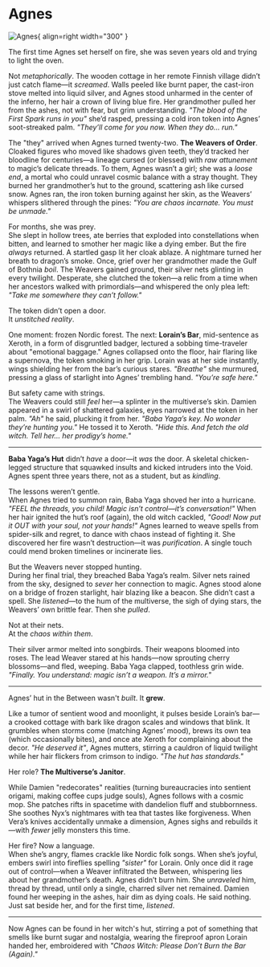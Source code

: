 # Agnes

![Agnes](../assets/images/Agnes.png){ align=right width="300" }

The first time Agnes set herself on fire, she was seven years old and trying to light the oven.  

Not *metaphorically*. The wooden cottage in her remote Finnish village didn’t just catch flame—it *screamed*. Walls peeled like burnt paper, the cast-iron stove melted into liquid silver, and Agnes stood unharmed in the center of the inferno, her hair a crown of living blue fire. Her grandmother pulled her from the ashes, not with fear, but grim understanding. *"The blood of the First Spark runs in you"* she’d rasped, pressing a cold iron token into Agnes’ soot-streaked palm. *"They’ll come for you now. When they do… run."*  

The "they" arrived when Agnes turned twenty-two. **The Weavers of Order**. Cloaked figures who moved like shadows given teeth, they’d tracked her bloodline for centuries—a lineage cursed (or blessed) with *raw attunement* to magic’s delicate threads. To them, Agnes wasn’t a girl; she was a *loose end*, a mortal who could unravel cosmic balance with a stray thought. They burned her grandmother’s hut to the ground, scattering ash like cursed snow. Agnes ran, the iron token burning against her skin, as the Weavers’ whispers slithered through the pines: *"You are chaos incarnate. You must be unmade."*  

For months, she was prey.  
She slept in hollow trees, ate berries that exploded into constellations when bitten, and learned to smother her magic like a dying ember. But the fire *always* returned. A startled gasp lit her cloak ablaze. A nightmare turned her breath to dragon’s smoke. Once, grief over her grandmother made the Gulf of Bothnia *boil*. The Weavers gained ground, their silver nets glinting in every twilight. Desperate, she clutched the token—a relic from a time when her ancestors walked with primordials—and whispered the only plea left: *"Take me somewhere they can’t follow."*  

The token didn’t open a door.  
It *unstitched reality*.  

One moment: frozen Nordic forest. The next: **Lorain’s Bar**, mid-sentence as Xeroth, in a form of disgruntled badger, lectured a sobbing time-traveler about "emotional baggage." Agnes collapsed onto the floor, hair flaring like a supernova, the token smoking in her grip. Lorain was at her side instantly, wings shielding her from the bar’s curious stares. *"Breathe"* she murmured, pressing a glass of starlight into Agnes’ trembling hand. *"You’re safe here."*  

But safety came with strings.  
The Weavers could still *feel* her—a splinter in the multiverse’s skin. Damien appeared in a swirl of shattered galaxies, eyes narrowed at the token in her palm. *"Ah"* he said, plucking it from her. *"Baba Yaga’s key. No wonder they’re hunting you."* He tossed it to Xeroth. *"Hide this. And fetch the old witch. Tell her… her prodigy’s home."*  

---  

**Baba Yaga’s Hut** didn’t *have* a door—it *was* the door. A skeletal chicken-legged structure that squawked insults and kicked intruders into the Void. Agnes spent three years there, not as a student, but as *kindling*.  

The lessons weren’t gentle.  
When Agnes tried to summon rain, Baba Yaga shoved her into a hurricane. *"FEEL the threads, you *child*! Magic isn’t *control*—it’s *conversation*!"* When her hair ignited the hut’s roof (again), the old witch cackled, *"Good! Now put it OUT with your *soul*, not your hands!"* Agnes learned to weave spells from spider-silk and regret, to dance with chaos instead of fighting it. She discovered her fire wasn’t destruction—it was *purification*. A single touch could mend broken timelines or incinerate lies.  

But the Weavers never stopped hunting.  
During her final trial, they breached Baba Yaga’s realm. Silver nets rained from the sky, designed to *sever* her connection to magic. Agnes stood alone on a bridge of frozen starlight, hair blazing like a beacon. She didn’t cast a spell. She *listened*—to the hum of the multiverse, the sigh of dying stars, the Weavers’ own brittle fear. Then she *pulled*.  

Not at their nets.  
At the *chaos within them*.  

Their silver armor melted into songbirds. Their weapons bloomed into roses. The lead Weaver stared at his hands—now sprouting cherry blossoms—and fled, weeping. Baba Yaga clapped, toothless grin wide. *"Finally. You understand: magic isn’t a weapon. It’s a *mirror*."*  

---  

Agnes’ hut in the Between wasn't *built*. It **grew**.  

Like a tumor of sentient wood and moonlight, it pulses beside Lorain’s bar—a crooked cottage with bark like dragon scales and windows that blink. It grumbles when storms come (matching Agnes’ mood), brews its own tea (which occasionally bites), and once ate Xeroth for complaining about the decor. *"He deserved it"*, Agnes mutters, stirring a cauldron of liquid twilight while her hair flickers from crimson to indigo. *"The hut has standards."*  

Her role? **The Multiverse’s Janitor**.  

While Damien "redecorates" realities (turning bureaucracies into sentient origami, making coffee cups judge souls), Agnes follows with a cosmic mop. She patches rifts in spacetime with dandelion fluff and stubbornness. She soothes Nyx’s nightmares with tea that tastes like forgiveness. When Vera’s knives accidentally unmake a dimension, Agnes sighs and rebuilds it—with *fewer* jelly monsters this time.  

Her fire? Now a language.  
When she’s angry, flames crackle like Nordic folk songs. When she’s joyful, embers swirl into fireflies spelling *"sister"* for Lorain. Only once did it rage out of control—when a Weaver infiltrated the Between, whispering lies about her grandmother’s death. Agnes didn’t burn him. She *unraveled* him, thread by thread, until only a single, charred silver net remained. Damien found her weeping in the ashes, hair dim as dying coals. He said nothing. Just sat beside her, and for the first time, *listened*.  

---  

Now Agnes can be found in her witch's hut, stirring a pot of something that smells like burnt sugar and nostalgia, wearing the fireproof apron Lorain handed her, embroidered with *"Chaos Witch: Please Don’t Burn the Bar (Again)."*
